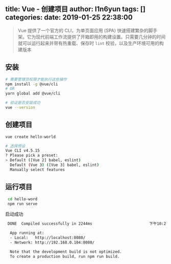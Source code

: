 title: Vue - 创建项目
author: l1n6yun
tags: []
categories:
date: 2019-01-25 22:38:00
---
> Vue 提供了一个官方的 CLI，为单页面应用 (SPA) 快速搭建繁杂的脚手架。它为现代前端工作流提供了开箱即用的构建设置。只需要几分钟的时间就可以运行起来并带有热重载、保存时 `lint` 校验，以及生产环境可用的构建版本

## 安装

```sh
# 需要管理员权限才能执行这些操作
npm install -g @vue/cli
# OR
yarn global add @vue/cli

# 验证是否安装成功
vue --version
```

## 创建项目

```sh
vue create hello-world

# 选择预设
Vue CLI v4.5.15
? Please pick a preset:
> Default ([Vue 2] babel, eslint)
  Default (Vue 3) ([Vue 3] babel, eslint)
  Manually select features
```

## 运行项目

```sh
 cd hello-word
 npm run serve
```

启动成功

```sh
 DONE  Compiled successfully in 2244ms                         下午10:20:26

  App running at:
  - Local:   http://localhost:8080/
  - Network: http://192.168.0.104:8080/

  Note that the development build is not optimized.
  To create a production build, run npm run build.
```